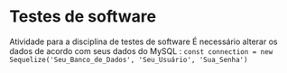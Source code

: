 # Testes de software
Atividade para a disciplina de testes de software
É necessário alterar os dados de acordo com seus dados do MySQL : 
```const connection = new Sequelize('Seu_Banco_de_Dados', 'Seu_Usuário', 'Sua_Senha') ```
